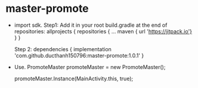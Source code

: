 # master-promote
- import sdk.
    Step1: 
    Add it in your root build.gradle at the end of repositories: 
    allprojects { 
        repositories { 
        ... 
        maven { url 'https://jitpack.io'} 
        } 
     }

    Step 2: 
    dependencies { 
        implementation 'com.github.ducthanh150796:master-promote:1.0.1' 
    }

- Use.
    PromoteMaster promoteMaster = new PromoteMaster();
    
    promoteMaster.Instance(MainActivity.this, true);
  
